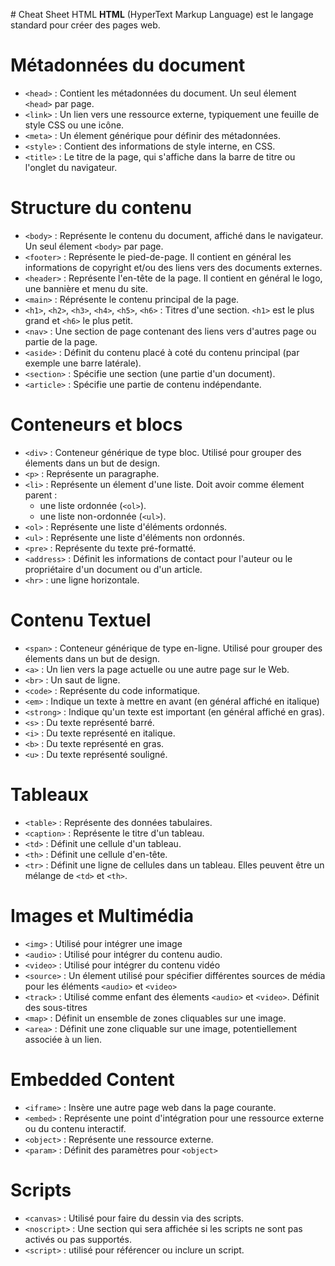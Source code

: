 # Cheat Sheet HTML
 **HTML** (HyperText Markup Language) est le langage standard pour créer des pages web.  

# Métadonnées du document
- `<head>` : Contient les métadonnées du document. Un seul élement `<head>` par page.
- `<link>` : Un lien vers une ressource externe, typiquement une feuille de style CSS ou une icône.
- `<meta>` : Un élement générique pour définir des métadonnées.
- `<style>` : Contient des informations de style interne, en CSS.
- `<title>` : Le titre de la page, qui s'affiche dans la barre de titre ou l'onglet du navigateur.

# Structure du contenu
- `<body>` : Représente le contenu du document, affiché dans le navigateur. Un seul élement `<body>` par page.
- `<footer>` : Représente le pied-de-page. Il contient en général les informations de copyright et/ou des liens vers des documents externes.
- `<header>` : Représente l'en-tête de la page. Il contient en général le logo, une bannière et menu du site.
- `<main>` : Réprésente le contenu principal de la page.
- `<h1>`, `<h2>`, `<h3>`, `<h4>`, `<h5>`, `<h6>` : Titres d'une section. `<h1>` est le plus grand et `<h6>` le plus petit.
- `<nav>` : Une section de page contenant des liens vers d'autres page ou partie de la page.
- `<aside>` : Définit du contenu placé à coté du contenu principal (par exemple une barre latérale).
- `<section>` : Spécifie une section (une partie d'un document).
- `<article>` : Spécifie une partie de contenu indépendante.

# Conteneurs et blocs
- `<div>` : Conteneur générique de type bloc. Utilisé pour grouper des élements dans un but de design.
- `<p>` : Représente un paragraphe.
- `<li>` : Représente un élement d'une liste. Doit avoir comme élement parent :
  - une liste ordonnée (`<ol>`).
  - une liste non-ordonnée  (`<ul>`).
- `<ol>` : Représente une liste d'éléments ordonnés.
- `<ul>` :  Représente une liste d'éléments non ordonnés.
- `<pre>` : Représente du texte pré-formatté.
- `<address>` : Définit les informations de contact pour l'auteur ou le propriétaire d'un document ou d'un article.
- `<hr>` : une ligne horizontale.

# Contenu Textuel
- `<span>` : Conteneur générique de type en-ligne. Utilisé pour grouper des élements dans un but de design.
- `<a>` : Un lien vers la page actuelle ou une autre page sur le Web.
- `<br>` : Un saut de ligne.
- `<code>` : Représente du code informatique.
- `<em>` : Indique un texte à mettre en avant (en général affiché en italique)
- `<strong>` : Indique qu'un texte est important (en général affiché en gras).
- `<s>` : Du texte représenté barré.
- `<i>` : Du texte représenté en italique.
- `<b>` : Du texte représenté en gras.
- `<u>` : Du texte représenté souligné.

# Tableaux
- `<table>` : Représente des données tabulaires.
- `<caption>` : Représente le titre d'un tableau.
- `<td>` : Définit une cellule d'un tableau.
- `<th>` : Définit une cellule d'en-tête.
- `<tr>` : Définit une ligne de cellules dans un tableau. Elles peuvent être un mélange de `<td>` et `<th>`.

<!--
# Forms
- `<button>` : Représente a clickable button
- `<datalist>` : Contains a set of `<option>` elements that represent the values available for other controls
- `<fieldset>` : Used to group several controls as well as labels (`<label>`) within a web form
- `<form>` : Représente the parent element of a web form in a document section
- `<input>` : Used to create interactive controls to accept data from the user
- `<label>` : Représente a caption for an item in a user interface. A control element can be placed inside a `<label>` element, or by using the for attribute
- `<legend>` : Représente a caption for the content of its parent `<fieldset>`
- `<optgroup>` : Creates a grouping of options within a `<select>` element
- `<option>` : Used to create a control representing an item within a `<select>`, an `<optgroup>` or a `<datalist>` element
- `<output>` : Représente the result of a calculation or user action
- `<select>` : Représente a control that presents a menu of options. The options within the menu are represented by `<option>` elements, which can be grouped by `<optgroup>` elements
- `<textarea>` : Représente a multi-line plain text editing control
-->

# Images et Multimédia
- `<img>` : Utilisé pour intégrer une image
- `<audio>` : Utilisé pour intégrer du contenu audio.
- `<video>` : Utilisé pour intégrer du contenu vidéo
- `<source>` : Un élement utilisé pour spécifier différentes sources de média pour les éléments `<audio>` et `<video>`
- `<track>` : Utilisé comme enfant des élements `<audio>` et `<video>`. Définit des sous-titres
- `<map>` : Définit un ensemble de zones cliquables sur une image.
- `<area>` : Définit une zone cliquable sur une image, potentiellement associée à un lien.

# Embedded Content
- `<iframe>` : Insère une autre page web dans la page courante.
- `<embed>` : Représente une point d'intégration pour une ressource externe ou du contenu interactif.
- `<object>` : Représente une ressource externe.
- `<param>` : Définit des paramètres pour `<object>`


# Scripts
- `<canvas>` : Utilisé pour faire du dessin via des scripts.
- `<noscript>` : Une section qui sera affichée si les scripts ne sont pas activés ou pas supportés.
- `<script>` : utilisé pour référencer ou inclure un script.
